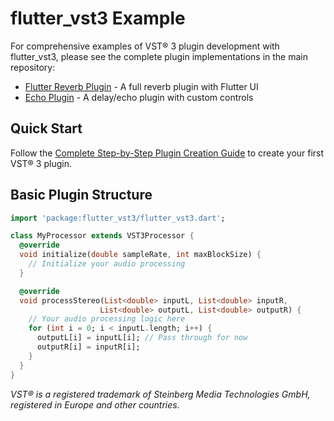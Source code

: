 # flutter_vst3 Example

For comprehensive examples of VST® 3 plugin development with flutter_vst3, please see the complete plugin implementations in the main repository:

- [Flutter Reverb Plugin](https://github.com/MelbourneDeveloper/flutter_vst3/tree/main/vsts/flutter_reverb) - A full reverb plugin with Flutter UI
- [Echo Plugin](https://github.com/MelbourneDeveloper/flutter_vst3/tree/main/vsts/echo) - A delay/echo plugin with custom controls

## Quick Start

Follow the [Complete Step-by-Step Plugin Creation Guide](../create_plugin_guide.md) to create your first VST® 3 plugin.

## Basic Plugin Structure

```dart
import 'package:flutter_vst3/flutter_vst3.dart';

class MyProcessor extends VST3Processor {
  @override
  void initialize(double sampleRate, int maxBlockSize) {
    // Initialize your audio processing
  }

  @override
  void processStereo(List<double> inputL, List<double> inputR,
                    List<double> outputL, List<double> outputR) {
    // Your audio processing logic here
    for (int i = 0; i < inputL.length; i++) {
      outputL[i] = inputL[i]; // Pass through for now
      outputR[i] = inputR[i];
    }
  }
}
```

*VST® is a registered trademark of Steinberg Media Technologies GmbH, registered in Europe and other countries.*